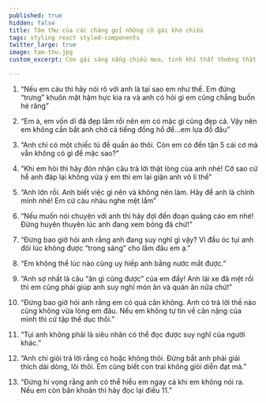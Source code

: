 ```yaml
---
published: true
hidden: false
title: Tâm thư của các chàng gửi những cô gái khó chiều
tags: styling react styled-components
twitter_large: true
image: tam-thu.jpg
custom_excerpt: Con gái sáng nắng chiều mưa, tính khí thất thường thật khó mà hiểu và nuông chiều được. Các anh ắt hẳn có biết bao điều muốn nhắn gửi nhưng không dám nói ra.

---
```


1. “Nếu em cáu thì hãy nói rõ với anh là tại sao em như thế. Em đừng “trưng” khuôn mặt hậm hực kia ra và anh có hỏi gì em cũng chẳng buồn hé răng”

2. “Em à, em vốn dĩ đã đẹp lắm rồi nên em có mặc gì cũng đẹp cả. Vậy nên em không cần bắt anh chờ cả tiếng đồng hồ để…em lựa đồ đâu”

3. “Anh chỉ có một chiếc tủ đề quần áo thôi. Còn em có đến tận 5 cái cơ mà vẫn không có gì để mặc sao?”

4. “Khi em hỏi thì hãy đón nhận câu trả lời thật lòng của anh nhé! Cớ sao cứ hễ anh đáp lại không vừa ý em thì em lại giận anh vô lí thế”

5. “Anh lớn rồi. Anh biết việc gì nên và không nên làm. Hãy để anh là chính mình nhé! Em cứ càu nhàu nghe mệt lắm”

6. “Nếu muốn nói chuyện với anh thì hãy đợi đến đoạn quảng cáo em nhé! Đừng huyên thuyên lúc anh đang xem bóng đá chứ!”

7. “Đừng bao giờ hỏi anh rằng anh đang suy nghĩ gì vậy? Vì đầu óc tụi anh đôi lúc không được “trong sáng” cho lắm đâu em ạ.”

8. “Em không thể lúc nào cũng uy hiếp anh bằng nước mắt được.”

9. “Anh sợ nhất là câu “ăn gì cũng được” của em đấy! Anh lái xe đã mệt rồi thì em cũng phải giúp anh suy nghĩ món ăn và quán ăn nữa chứ!”

10. “Đừng bao giờ hỏi anh rằng em có quá cân không. Anh có trả lời thế nào cũng không vừa lòng em đâu. Nếu em không tự tin về cân nặng của mình thì cứ tập thể dục thôi.”

11. “Tụi anh không phải là siêu nhân có thể đọc được suy nghĩ của người khác.”

12. “Anh chỉ giỏi trả lời rằng có hoặc không thôi. Đừng bắt anh phải giải thích dài dòng, lôi thôi. Em cũng biết con trai không giỏi diễn đạt mà.”

13. “Đừng hi vọng rằng anh có thể hiểu em ngay cả khi em không nói ra. Nếu em còn băn khoăn thì hãy đọc lại điều 11.”